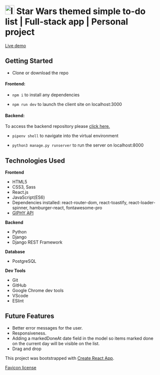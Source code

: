 # <img src="public/favicon.ico" alt="logo" style="height:30px; width:30px"/> Star Wars themed simple to-do list | Full-stack app | Personal project

[Live demo](todo-app-sw.netlify.app/)

## Getting Started 
- Clone or download the repo

#### Frontend:

- ```npm i``` to install any dependencies

- ```npm run dev``` to launch the client site on localhost:3000


#### Backend: 
To access the backend repository please [click here.](https://github.com/alaraayan/todo-backend)

- ```pipenv shell``` to navigate into the virtual environment

- ```python3 manage.py runserver``` to run the server on localhost:8000

## Technologies Used

**Frontend**

- HTML5
- CSS3, Sass 
- React.js
- JavaScript(ES6)
- Dependencies installed: react-router-dom, react-toastify, react-loader-spinner, hamburger-react, fontawesome-pro
- [GIPHY API](https://developers.giphy.com/)

**Backend**

- Python
- Django
- Django REST Framework

**Database**

- PostgreSQL

**Dev Tools**

- Git
- GitHub
- Google Chrome dev tools
- VScode
- ESlint

## Future Features

- Better error messages for the user.
- Responsiveness.
- Adding a markedDoneAt date field in the model so items marked done on the current day will be visible on the list.
- Drag and drop



This project was bootstrapped with [Create React App](https://github.com/facebook/create-react-app).

[Favicon license](https://creativecommons.org/licenses/by/3.0/)
